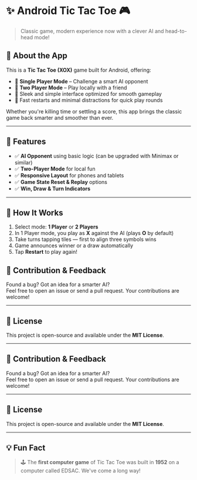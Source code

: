 # ✨ Android Tic Tac Toe 🎮  
> Classic game, modern experience now with a clever AI and head-to-head mode!

## 🧠 About the App

This is a **Tic Tac Toe (XOX)** game built for Android, offering:

- 🎯 **Single Player Mode** – Challenge a smart AI opponent  
- 👥 **Two Player Mode** – Play locally with a friend  
- 📱 Sleek and simple interface optimized for smooth gameplay  
- 🔁 Fast restarts and minimal distractions for quick play rounds

Whether you're killing time or settling a score, this app brings the classic game back smarter and smoother than ever.

---
## 🚀 Features

- ✅ **AI Opponent** using basic logic (can be upgraded with Minimax or similar)
- ✅ **Two-Player Mode** for local fun
- ✅ **Responsive Layout** for phones and tablets
- ✅ **Game State Reset & Replay** options
- ✅ **Win, Draw & Turn Indicators**

---

## 🧩 How It Works

1. Select mode: **1 Player** or **2 Players**
2. In 1 Player mode, you play as **X** against the AI (plays **O** by default)
3. Take turns tapping tiles — first to align three symbols wins
4. Game announces winner or a draw automatically  
5. Tap **Restart** to play again!

## 🙌 Contribution & Feedback

Found a bug? Got an idea for a smarter AI?  
Feel free to open an issue or send a pull request. Your contributions are welcome!

---

## 📄 License

This project is open-source and available under the **MIT License**.

---
## 🙌 Contribution & Feedback

Found a bug? Got an idea for a smarter AI?  
Feel free to open an issue or send a pull request. Your contributions are welcome!

---

## 📄 License

This project is open-source and available under the **MIT License**.

---

## 💡 Fun Fact

> 🕹️ The **first computer game** of Tic Tac Toe was built in **1952** on a computer called EDSAC. We've come a long way!

